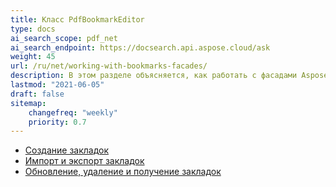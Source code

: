 ```yaml
---
title: Класс PdfBookmarkEditor
type: docs
ai_search_scope: pdf_net
ai_search_endpoint: https://docsearch.api.aspose.cloud/ask
weight: 45
url: /ru/net/working-with-bookmarks-facades/
description: В этом разделе объясняется, как работать с фасадами Aspose.PDF с помощью класса PdfBookmarkEditor.
lastmod: "2021-06-05"
draft: false
sitemap:
    changefreq: "weekly"
    priority: 0.7
---
```

- [Создание закладок](/pdf/net/создание-закладок/)
- [Импорт и экспорт закладок](/pdf/net/импорт-и-экспорт-закладок/)
- [Обновление, удаление и получение закладок](/pdf/net/обновление-удаление-и-получение-закладок/)